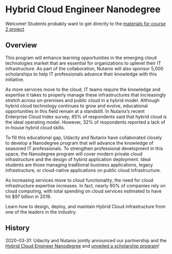 # Hybrid Cloud Engineer Nanodegree

Welcome! Students probably want to get directly to the [materials for course 2 project](course/2/project/)

## Overview

This program will enhance learning opportunities in the emerging cloud technologies market that are essential for organizations to uplevel their IT infrastructure. As part of the collaboration, Nutanix will also sponsor 5,000 scholarships to help IT professionals advance their knowledge with this initiative.

As more services move to the cloud, IT teams require the knowledge and expertise it takes to properly manage these infrastructures that increasingly stretch across on-premises and public cloud in a hybrid model. Although hybrid cloud technology continues to grow and evolve, educational opportunities in this field remain at a standstill. In Nutanix’s recent Enterprise Cloud Index survey, 85% of respondents said that hybrid cloud is the ideal operating model. However, 32% of respondents reported a lack of in-house hybrid cloud skills.

To fill this educational gap, Udacity and Nutanix have collaborated closely to develop a Nanodegree program that will advance the knowledge of seasoned IT professionals. To strengthen professional development in this space, the Nanodegree program will cover modern private cloud infrastructure and the design of hybrid application deployment. Ideal students are those managing traditional business applications, legacy infrastructure, or cloud-native applications on public cloud infrastructure.

As increasing services move to cloud functionality, the need for cloud infrastructure expertise increases. In fact, nearly 90% of companies rely on cloud computing, with total spending on cloud services estimated to have hit $97 billion in 2019.

Learn how to design, deploy, and maintain Hybrid Cloud infrastructure from one of the leaders in the industry.

## History

2020-03-31: Udacity and Nutanix jointly announced our partnership and the [Hybrid Cloud Engineer Nanodegree](https://www.nutanix.com/press-releases/2020/nutanix-partners-with-udacity-to-offer-hybrid-cloud-nanodegree-program) and [unveiled a scholarship program](https://www.udacity.com/scholarships/nutanix-hybrid-cloud-scholarship-program)!
